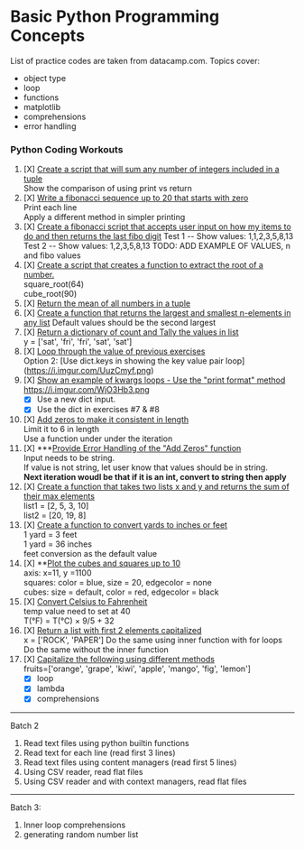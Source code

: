 # Basic Python Programming Concepts

List of practice codes are taken from datacamp.com. Topics cover:
- object type
- loop
- functions
- matplotlib
- comprehensions
- error handling

### Python Coding Workouts

1. [X] [Create a script that will sum any number of integers included in a tuple](#Create-a-script-that-will-sum-any-number-of-integers-included-in-a-tuple)   
Show the comparison of using print vs return
2. [X] [Write a fibonacci sequence up to 20 that starts with zero](#Write-a-fibonacci-sequence-up-to-20-that-starts-with-zero)  
Print each line  
Apply a different method in simpler printing   
3. [X] [Create a fibonacci script that accepts user input on how my items to do and then returns the last fibo digit](#Create-a-fibonacci-script-that-accepts-user-input-on-how-my-items-to-do) 
    Test 1 -- Show values: 1,1,2,3,5,8,13  
    Test 2 -- Show values: 1,2,3,5,8,13
    TODO: ADD EXAMPLE OF VALUES, n and fibo values
4. [X] [Create a script that creates a function to extract the root of a number.](#Create-a-script-that-creates-a-function-to-extract-the-root-of-an-integer)  
    square_root(64)  
    cube_root(90)  
5. [X] [Return the mean of all numbers in a tuple](#Return-the-mean-of-all-numbers-for-a-tuple)
6. [X] [Create a function that returns the largest and smallest n-elements in any list](#Create-a-function-that--Returns-the-largest/smallest-n-elements-in-any-sorted-list)      Default values should be the second largest
7. [X] [Return a dictionary of count and Tally the values in list](#Count-and-Tally-the-values-in-list)   
y = ['sat', 'fri', 'fri', 'sat', 'sat']
8. [X] [Loop through the value of previous exercises](#Loop-thrrough-the-output-of-the-dictionary-value-given-above:)   
Option 2: [Use dict.keys in showing the key value pair loop] (https://i.imgur.com/UuzCmyf.png)
9. [X] [Show an example of kwargs loops - Use the "print format" method](#Combination-of-kwargs-and-for-loops)   
https://i.imgur.com/WjO3Hb3.png   
    - [X] Use a new dict input.
    - [X] Use the dict in exercises #7 & #8
10. [X] [Add zeros to make it consistent in length](#Add-zeros-to-make-it-consistent-in-length.)  
    Limit it to 6 in length   
    Use a function under under the iteration
11. [X] ***[Provide Error Handling of the "Add Zeros" function](#Return-string-padded-with-zeros-BUT-provide-Error-notifications)   
    Input needs to be string.   
    If value is not string, let user know that values should be in string.  
    **Next iteration woudl be that if it is an int, convert to string then apply**
12. [X] [Create a function that takes two lists x and y and returns the sum of their max elements](#Create-function--that-takes-two-lists-x-and-y,-and-returns-the-sum-of-their-maximum-elements)  
list1 = [2, 5, 3, 10]   
list2 = [20, 19, 8]   
13. [X] [Create a function to convert yards to inches or feet](#Convert-yards-to-feet-or-inches)   
1 yard = 3 feet   
1 yard = 36 inches   
feet conversion as the default value
14. [X] **[Plot the cubes and squares up to 10](#Plot-the-cube-and-squares-up-to-10)    
axis: x=11, y =1100  
squares: color = blue, size = 20,  edgecolor = none    
cubes:   size = default,  color = red, edgecolor = black     
15. [X] [Convert Celsius to Fahrenheit](#Converts-the-temperature-from-Celsius-to-Fahrenheit)  
temp value need to set at 40  
T(°F) = T(°C) × 9/5 + 32
16. [X] [Return a list with first 2 elements capitalized](#Return-a-list-with-all--elements-capitalized)  
x = ['ROCK', 'PAPER']
Do the same using inner function with for loops   
Do the same without the inner function
17. [X] [Capitalize the following using different methods](#Capitalize-Using-different-methods)  
fruits=['orange', 'grape', 'kiwi', 'apple', 'mango', 'fig', 'lemon']   
    - [X] loop     
    - [X] lambda     
    - [X] comprehensions     

-----
Batch 2

1. Read text files using python builtin functions
2. Read text for each line (read first 3 lines)
3. Read text files using content managers (read first 5 lines)
4. Using CSV reader, read flat files
5. Using CSV reader and with context managers, read flat files


-----
Batch 3:
1. Inner loop comprehensions
2. generating random number list

